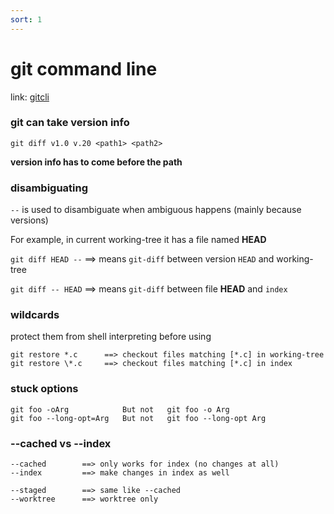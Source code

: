 ```yaml
---
sort: 1
---
```


# git command line

link: [gitcli](https://git-scm.com/docs/gitcli)


### git can take version info

```
git diff v1.0 v.20 <path1> <path2>
```

**version info has to come before the path**


### disambiguating

`--` is used to disambiguate when ambiguous happens (mainly because versions)

For example, in current working-tree it has a file named **HEAD**

`git diff HEAD --`   ==>   means `git-diff` between version `HEAD` and working-tree

`git diff -- HEAD`   ==>   means `git-diff` between file **HEAD** and `index`


### wildcards

protect them from shell interpreting before using

```
git restore *.c      ==> checkout files matching [*.c] in working-tree
git restore \*.c     ==> checkout files matching [*.c] in index
```


### stuck options

```
git foo -oArg            But not   git foo -o Arg
git foo --long-opt=Arg   But not   git foo --long-opt Arg
```


### --cached vs --index

```
--cached        ==> only works for index (no changes at all)
--index         ==> make changes in index as well

--staged        ==> same like --cached
--worktree      ==> worktree only
```
